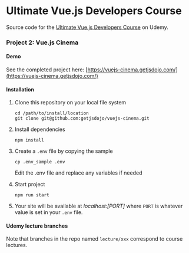 # Ultimate Vue.js Developers Course

Source code for the [Ultimate Vue.js Developers Course](https://www.udemy.com/course/1022582) on Udemy.

### Project 2: Vue.js Cinema

#### Demo

See the completed project here: [https://vuejs-cinema.getjsdojo.com/](https://vuejs-cinema.getjsdojo.com/)

#### Installation

1. Clone this repository on your local file system

    ```
    cd /path/to/install/location
    git clone git@github.com:getjsdojo/vuejs-cinema.git
    ```

2. Install dependencies

    ```
    npm install
    ```

3. Create a `.env` file by copying the sample

    ```
    cp .env_sample .env
    ```
    
    Edit the .env file and replace any variables if needed
    
4. Start project

    ```
    npm run start
    ```

5. Your site will be available at *localhost:[PORT]* where `PORT` is whatever value is set in your `.env` file.

#### Udemy lecture branches

Note that branches in the repo named `lecture/xxx` correspond to course lectures.

